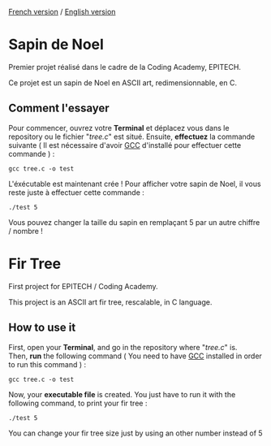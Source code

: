 [French version](#Sapin) / [English version](#Fir-tree)

# Sapin de Noel

Premier projet réalisé dans le cadre de la Coding Academy, EPITECH.

Ce projet est un sapin de Noel en ASCII art, redimensionnable, en C.

## Comment l'essayer

Pour commencer, ouvrez votre **Terminal** et déplacez vous dans le repository ou le fichier "_tree.c_" est situé.
Ensuite, **effectuez** la commande suivante ( Il est nécessaire d'avoir [GCC](https://gcc.gnu.org/install/) d'installé pour effectuer cette commande ) : 
```
gcc tree.c -o test
```
L'éxécutable est maintenant crée ! Pour afficher votre sapin de Noel, il vous reste juste à effectuer cette commande :
```
./test 5
```
Vous pouvez changer la taille du sapin en remplaçant 5 par un autre chiffre / nombre !


# Fir Tree

First project for EPITECH / Coding Academy.

This project is an ASCII art fir tree, rescalable, in C language.


## How to use it

First, open your **Terminal**, and go in the repository where "_tree.c_" is.  
Then, **run** the following command ( You need to have [GCC](https://gcc.gnu.org/install/) installed in order to run this command ) : 
```
gcc tree.c -o test
```
Now, your **executable file** is created. You just have to run it with the following command, to print your fir tree :
```
./test 5
```
You can change your fir tree size just by using an other number instead of 5
